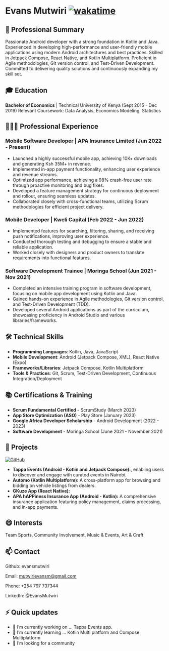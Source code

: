 # Evans Mutwiri [![wakatime](https://wakatime.com/badge/user/7fbc5a3c-d96d-4abf-b59f-2945fcfc37c0.svg)](https://wakatime.com/@7fbc5a3c-d96d-4abf-b59f-2945fcfc37c0)

## 🧢 Professional Summary
Passionate Android developer with a strong foundation in Kotlin and Java. Experienced in developing high-performance and user-friendly mobile applications using modern Android architectures and best practices. Skilled in Jetpack Compose, React Native, and Kotlin Multiplatform. Proficient in Agile methodologies, Git version control, and Test-Driven Development. Committed to delivering quality solutions and continuously expanding my skill set.

## 🎓 Education
**Bachelor of Economics** | Technical University of Kenya (Sept 2015 - Dec 2019)
Relevant Coursework: Data Analysis, Economics Modeling, Statistics

## 👨🏽‍💻 Professional Experience

### Mobile Software Developer | APA Insurance Limited (Jun 2022 - Present)

- Launched a highly successful mobile app, achieving 10K+ downloads and generating Ksh 35M+ in revenue.
- Implemented in-app payment functionality, enhancing user experience and revenue streams.
- Optimized app performance, achieving a 98% crash-free user rate through proactive monitoring and bug fixes.
- Developed a feature management strategy for continuous deployment and rollout, ensuring seamless updates.
- Collaborated closely with cross-functional teams, utilizing Scrum methodologies for efficient project delivery.

### Mobile Developer | Kweli Capital (Feb 2022 - Jun 2022)
- Implemented features for searching, filtering, sharing, and receiving push notifications, improving user experience.
- Conducted thorough testing and debugging to ensure a stable and reliable application.
- Worked closely with designers and product owners to translate requirements into functional features.

### Software Development Trainee | Moringa School (Jun 2021 - Nov 2021)
- Completed an intensive training program in software development, focusing on mobile app development using Kotlin and Java.
- Gained hands-on experience in Agile methodologies, Git version control, and Test-Driven Development (TDD).
- Developed several Android applications as part of the curriculum, showcasing proficiency in Android Studio and various libraries/frameworks.

## 🛠 Technical Skills

- **Programming Languages**: Kotlin, Java, JavaScript
- **Mobile Development**: Android (Jetpack Compose, XML), React Native (Expo)
- **Frameworks/Libraries**: Jetpack Compose, Kotlin Multiplatform
- **Tools & Practices**: Git, Scrum, Test-Driven Development, Continuous Integration/Deployment

## 📚 Certifications & Training

- **Scrum Fundamental Certified** - ScrumStudy (March 2023)
- **App Store Optimization (ASO)** - Play Store (January 2023)
- **Google Africa Developer Scholarship** - Android Development (2022 - 2023)
- **Software Development** - Moringa School (June 2021 - November 2021)

## 🦺 Projects

[![GitHub](https://img.shields.io/badge/github-%23121011.svg?style=for-the-badge&logo=github&logoColor=white)](https://beeazy.github.io/)

- **Tappa Events (Android - Kotlin and Jetpack Compose):**, enabling users to discover and engage with curated events in Nairobi.
- **Automo (Kotlin Multiplatform):** A cross-platform app for browsing and bidding on vehicle listings from dealers.
- **GKuze App (React Native):**
- **APA hAPPiness Insurance App (Android - Kotlin):** A comprehensive insurance application featuring policy management, claims processing, and in-app payments.

## 😄 Interests
Team Sports, Community Involvement, Music & Events, Art & Craft

## 📫 Contact
Github: evansmutwiri


Email: mutwirievansm@gmail.com


Phone: +254 797 737344


LinkedIn: @EvansMutwiri

## ⚡ Quick updates

- 🔭 I’m currently working on ... Tappa Events app.
- 🌱 I’m currently learning ...  Kotlin Multi platform and Compose Multiplatform
- 🤔 I’m looking for a community

<!-- ![Android Studio](https://img.shields.io/badge/Android%20Studio-3DDC84.svg?style=for-the-badge&logo=android-studio&logoColor=white)\
![IntelliJ IDEA](https://img.shields.io/badge/IntelliJIDEA-000000.svg?style=for-the-badge&logo=intellij-idea&logoColor=white)\
![Xcode](https://img.shields.io/badge/Xcode-007ACC?style=for-the-badge&logo=Xcode&logoColor=white)\
![Dart](https://img.shields.io/badge/dart-%230175C2.svg?style=for-the-badge&logo=dart&logoColor=white)\
![Kotlin](https://img.shields.io/badge/kotlin-%237F52FF.svg?style=for-the-badge&logo=kotlin&logoColor=white)\
![Android](https://img.shields.io/badge/Android-3DDC84?style=for-the-badge&logo=android&logoColor=white)\
![iOS](https://img.shields.io/badge/iOS-000000?style=for-the-badge&logo=ios&logoColor=white)\
![Gradle](https://img.shields.io/badge/Gradle-02303A.svg?style=for-the-badge&logo=Gradle&logoColor=white)\
![Play Store](https://img.shields.io/badge/Google_Play-414141?style=for-the-badge&logo=google-play&logoColor=white)\


**beeazy/beeazy** is a ✨ _special_ ✨ repository because its `README.md` (this file) appears on your GitHub profile.

Here are some ideas to get you started:


- 🌱 I’m currently learning ...
- 👯 I’m looking to collaborate on ...
- 🤔 I’m looking for help with ...
- 💬 Ask me about ...
- 📫 How to reach me: ...
- 😄 Pronouns: ...
- ⚡ Fun fact: ...
-->
